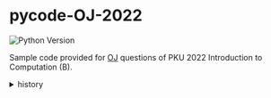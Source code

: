 # pycode-OJ-2022
![Python Version](https://img.shields.io/badge/python-3.7+-blue)

Sample code provided for [OJ](http://phyic.openjudge.cn) questions of PKU 2022 Introduction to Computation (B).

<details>
  <summary>history</summary>
  
- 2022.9.18 sample code for 0th homework.
- 2022.9.27 sample code for 2021 final exam.
- 2022.10.8 sample code for 1st homework.

</details>
